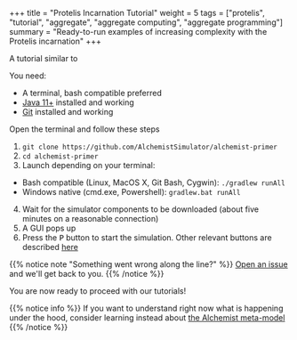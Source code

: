 +++
title = "Protelis Incarnation Tutorial"
weight = 5
tags = ["protelis", "tutorial", "aggregate", "aggregate computing", "aggregate programming"]
summary = "Ready-to-run examples of increasing complexity with the Protelis incarnation"
+++

A tutorial similar to

You need:
* A terminal, bash compatible preferred
* [Java 11+](https://adoptium.net/) installed and working
* [Git](https://git-scm.com/) installed and working

Open the terminal and follow these steps
1. `git clone https://github.com/AlchemistSimulator/alchemist-primer `
2. `cd alchemist-primer`
3. Launch depending on your terminal:
* Bash compatible (Linux, MacOS X, Git Bash, Cygwin): `./gradlew runAll`
* Windows native (cmd.exe, Powershell): `gradlew.bat runAll`
4. Wait for the simulator components to be downloaded (about five minutes on a reasonable connection)
5. A GUI pops up
6. Press the <kbd>P</kbd> button to start the simulation. Other relevant buttons are described [here](/use/swing-gui)

{{% notice note "Something went wrong along the line?" %}}
[Open an issue](https://github.com/AlchemistSimulator/Alchemist/issues/new/choose) and we'll get back to you.
{{% /notice %}}

You are now  ready to proceed with our tutorials!

{{% notice info %}}
If you want to understand right now what is happening under the hood,
consider learning instead about [the Alchemist meta-model](/explanation/metamodel/)
{{% /notice %}}
